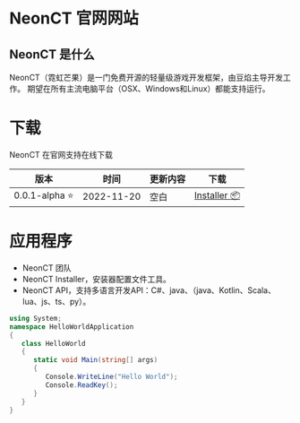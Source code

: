 # NeonCT 官网网站

## NeonCT 是什么

NeonCT（霓虹芒果）是一门免费开源的轻量级游戏开发框架，由豆焰主导开发工作。 期望在所有主流电脑平台（OSX、Windows和Linux）都能支持运行。

# 下载

NeonCT 在官网支持在线下载

| 版本 | 时间 | 更新内容 | 下载 |
|-----|------|---------|--------|
| 0.0.1-alpha :star: | 2022-11-20 | 空白 | [Installer :package:](#下载) |



# 应用程序
* NeonCT 团队
* NeonCT Installer，安装器配置文件工具。
* NeonCT API，支持多语言开发API：C#、java、（java、Kotlin、Scala、lua、js、ts、py）。


```cs
using System;
namespace HelloWorldApplication
{
   class HelloWorld
   {
      static void Main(string[] args)
      {
         Console.WriteLine("Hello World");
         Console.ReadKey();
      }
   }
}
```





